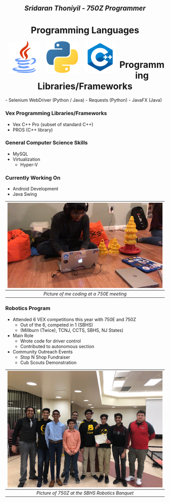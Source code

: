 <h2 align = "center"><em>Sridaran Thoniyil - 750Z Programmer</em></h2>

<h1 align = "center">Programming Languages</h1>

<img src = "/java.png" width = "100" height = "100" align = "left" hspace = "10"/>
<img src = "/python.png" width = "100" height = "100" align = "left" hspace = "10"/>
<img src = "/c++.png" width = "100" height = "100" align = "left" hspace = "10"/>
  
<br>

<h1 align = "center">Programming Libraries/Frameworks</h1>
- Selenium WebDriver (Python / Java)
- Requests (Python)
- JavaFX (Java)

### Vex Programming Libraries/Frameworks
- Vex C++ Pro (subset of standard C++)
- PROS (C++ library)

### General Computer Science Skills
- MySQL
- Virtualization
  - Hyper-V

### Currently Working On
- Android Development
- Java Swing


| ![Image](/Me.jpg) | 
|:--:| 
| *Picture of me coding at a 750E meeting* |


### Robotics Program
- Attended 6 VEX competitions this year with 750E and 750Z
  - Out of the 6, competed in 1 (SBHS)
  - (Millburn (Twice), TCNJ, CCTS, SBHS, NJ States)
- Main Role
  - Wrote code for driver control
  - Contributed to autonomous section
- Community Outreach Events
  - Stop N Shop Fundraiser
  - Cub Scouts Demonstration


| ![Image](/Team.jpg) | 
|:--:| 
| *Picture of 750Z at the SBHS Robotics Banquet* |
